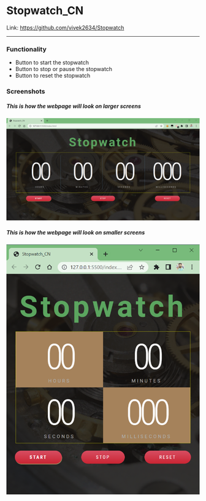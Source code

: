 # Stopwatch_CN
Link: https://github.com/vivek2634/Stopwatch

***
### Functionality
* Button to start the stopwatch
* Button to stop or pause the stopwatch
* Button to reset the stopwatch

### Screenshots
##### This is how the webpage will look on larger screens
![screenshot of the webpage](/assets/stopwatch_screenshot1.png)
##### This is how the webpage will look on smaller screens
![screenshot of the webpage](/assets/stopwatch_screenshot2.png)
